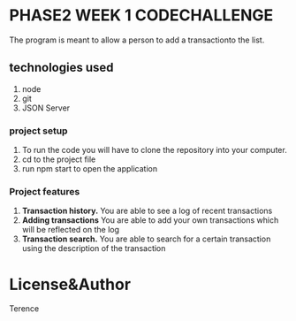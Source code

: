 # PHASE2 WEEK 1 CODECHALLENGE
The program is meant to allow a person to add a transactionto the list.
## technologies used
1. node
2. git
3. JSON Server
### project setup
1. To run the code you will have to clone the repository into your computer.
2. cd to the project file
3. run npm start to open the application

### Project features
1. **Transaction history.** You are able to see a log of recent transactions
2. **Adding transactions**  You are able to add your own transactions which will be reflected on the log
3. **Transaction search.** You are able to search for a certain transaction using the description of the transaction

# License&Author
Terence
